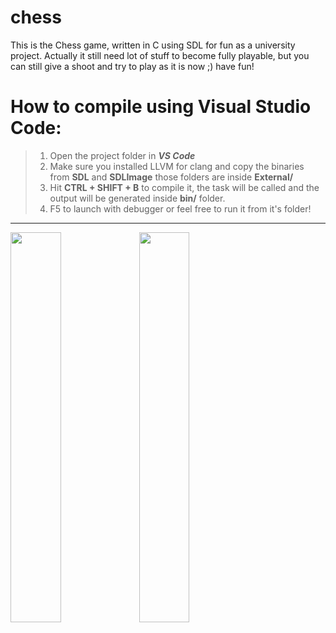# chess
This is the Chess game, written in C using SDL for fun as a university project. Actually it still need lot of stuff to become fully playable, but you can still give a shoot and try to play as it is now ;) have fun!

# How to compile using Visual Studio Code:

> 1) Open the project folder in **_VS Code_**
> 2) Make sure you installed LLVM for clang and copy the binaries from **SDL** and **SDLImage** those folders are inside **External/**
> 3) Hit **CTRL + SHIFT + B** to compile it, the task will be called and the output will be generated inside **bin/** folder.
> 4) F5 to launch with debugger or feel free to run it from it's folder!

----------------------------------------------------------------------------

<p float="left">
  <img src="https://user-images.githubusercontent.com/7602472/162612643-bac28397-7bf5-43d5-a133-b2621cefb27e.png" width=40% height=40%>
  <img src="https://user-images.githubusercontent.com/7602472/162613034-e29f3e65-31de-489a-be6e-532cb98ec55c.png" width=40% height=40%>
</p>
